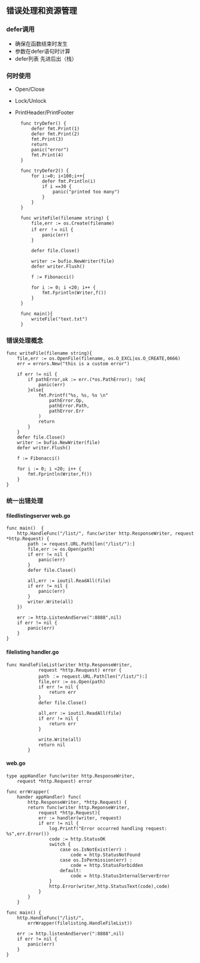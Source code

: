 ## 错误处理和资源管理 ##

### defer调用 ###

- 确保在函数结束时发生
- 参数在defer语句时计算
- defer列表 先进后出（栈）

### 何时使用 ###

- Open/Close
- Lock/Unlock
- PrintHeader/PrintFooter


	    func tryDefer() {
			defer fmt.Print(1)
			defer fmt.Print(2)
			fmt.Print(3)
			return
			panic("error")	
			fmt.Print(4)
		}
	
		func tryDefer2() {
			for i:=0; i<100;i++{
				defer fmt.Println(i)
				if i ==30 {
					panic("printed too many")
				}
			}
		}

		func writeFile(filename string) {
			file,err := os.Create(filename)
			if err ！= nil {
				panic(err)
			}
	
			defer file.Close()
			
			writer := bufio.NewWriter(file)
			defer writer.Flush()
	
			f := Fibonacci()
	
			for i := 0; i <20; i++ {
				fmt.Fprintln(Writer,f())
			}
		}
	
		func main(){
			writeFile("text.txt")
		}

### 错误处理概念 ###

    func writeFile(filename string){
		file,err := os.OpenFile(filename, os.O_EXCL|os.O_CREATE,0666)
		err = errors.New("this is a custom error")

		if err != nil {
			if pathError,ok := err.(*os.PathError); !ok{
				panic(err)
			}else{
				fmt.Printf("%s, %s, %s \n"
					pathError.Op,
					pathError.Path,
					pathError.Err
				)
				return
			}
		}
		defer file.Close()
		writer := bufio.NewWriter(file)
		defer writer.Flush()

		f := Fibonacci()

		for i := 0; i <20; i++ {
			fmt.Fprintln(Writer,f())
		}
	}


### 统一出错处理 ###

#### filedlistingserver web.go ####

	func main()  {
		http.HandleFunc("/list/", func(writer http.ResponseWriter, request *http.Request) {
			path := request.URL.Path[len("/list/"):]
			file,err := os.Open(path)
			if err != nil {
				panic(err)
			}
			defer file.Close()
	
			all,err := ioutil.ReadAll(file)
			if err != nil {
				panic(err)
			}
			writer.Write(all)
		})
	
		err := http.ListenAndServe(":8888",nil)
		if err != nil {
			panic(err)
		}
	}
 
#### filelisting handler.go ####

	func HandleFileList(writer http.ResponseWriter,
				request *http.Reuquest) error {
				path ：= request.URL.Path[len("/list/"):]
				file,err := os.Open(path)
				if err != nil {
					return err
				}
				defer file.Close()

				all,err := ioutil.ReadAll(file)
				if err != nil {
					return err
				}

				write.Write(all)
				return nil
			}

#### web.go ####

	type appHandler func(writer http.ResponseWriter,
		request *http.Request) error
	
	func errWrapper(
		hander appHandler) func(
	 		http.ResponseWriter, *http.Request) {
			return func(writer http.ReponseWriter,
				request *http.Request){
				err := handler(writer, request)
				if err != nil {
					log.Printf("Error occurred handling request: %s",err.Error())
					code := http.StatusOK
					switch {
						case os.IsNotExist(err) :
							code = http.StatusNotFound
						case os.IsPermission(err) :
							code = http.StatusForbidden
						default:
							code = http.StatusInternalServerError
					}
					http.Error(writer,http.StatusText(code),code)
				}
			}
		}

	func main() {
		http.HandleFunc("/list/",
			errWrapper(filelisting.HandleFileList))

		err := http.listenAndServer(":8888",nil)
		if err != nil {
			panic(err)
		}
	}